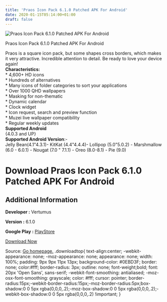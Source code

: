 ```yaml
---
title: 'Praos Icon Pack 6.1.0 Patched APK For Android'
date: 2020-01-15T05:14:00+01:00
draft: false
---
```


![Praos Icon Pack 6.1.0 Patched APK For Android](https://i1.wp.com/apkhome.net/wp-content/uploads/2020/01/Praos-Icon-Pack-6.1.0-Patched.png "Praos Icon Pack 6.1.0 Patched APK For Android")

  

Praos Icon Pack 6.1.0 Patched APK For Android

Praos is a square icon pack, but some shapes cross borders, which makes it very attractive. Incredible attention to detail. Be ready to love your device again!  
**Characteristics:**  
\* 4,600+ HD icons  
\* Hundreds of alternatives  
\* Many icons of folder categories to sort your applications  
\* Over 1000 QHD wallpapers  
\* Masking for non-thematic  
\* Dynamic calendar  
\* Clock widget  
\* Icon request, search and preview function  
\* Muzei live wallpaper compatibility  
\* Regular weekly updates  
**Supported Android**  
{4.0.3 and UP}  
**Supported Android Version**:-  
Jelly Bean(4.1"4.3.1)- KitKat (4.4"4.4.4)- Lollipop (5.0"5.0.2) - Marshmallow (6.0 - 6.0.1) - Nougat (7.0 " 7.1.1) - Oreo (8.0-8.1) - Pie (9.0)

Download Praos Icon Pack 6.1.0 Patched APK For Android
======================================================

Additional Information
----------------------

**Developer :** Vertumus

**Version :** 6.1.0

**Google Play :** [PlayStore](https://play.google.com/store/apps/details?id=com.vertumus.praos)

  

[Download Now](https://store4app.co/post/praos-icon-pack-6-1-0-patched-apk-for-android_1579006754)

  
Source: [Go homepage.](https://store4app.co/post/praos-icon-pack-6-1-0-patched-apk-for-android_1579006754) .downloadtop{ text-align:center; -webkit-appearance: none; -moz-appearance: none; appearance: none; width: 100%; padding: 9px 9px 11px 13px; background-color: #0EBD3F; border: none; color:#fff; border-radius: 3px; outline: none; font-weight;bold; font: 20px 'Open Sans', sans-serif; -webkit-font-smoothing: antialiased; -moz-osx-font-smoothing: grayscale; color: #fff; cursor: pointer; border-radius:15px;-webkit-border-radius:15px;-moz-border-radius:5px;box-shadow:0 0 5px rgba(0,0,0,.2);-moz-box-shadow:0 0 5px rgba(0,0,0,.2);-webkit-box-shadow:0 0 5px rgba(0,0,0,.2) !important; }